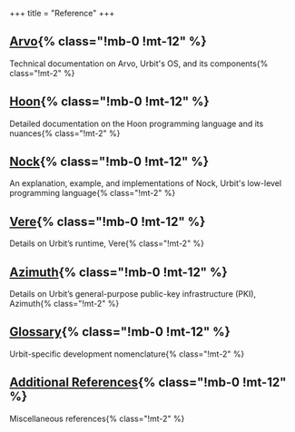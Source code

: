 +++
title = "Reference"
+++


## [Arvo](/reference/arvo){% class="!mb-0 !mt-12" %}

Technical documentation on Arvo, Urbit's OS, and its components{% class="!mt-2" %}

## [Hoon](/reference/hoon){% class="!mb-0 !mt-12" %}

Detailed documentation on the Hoon programming language and its nuances{% class="!mt-2" %}

## [Nock](/reference/nock){% class="!mb-0 !mt-12" %}

An explanation, example, and implementations of Nock, Urbit's low-level programming language{% class="!mt-2" %}

## [Vere](/reference/runtime){% class="!mb-0 !mt-12" %}

Details on Urbit’s runtime, Vere{% class="!mt-2" %}

## [Azimuth](/reference/azimuth){% class="!mb-0 !mt-12" %}

Details on Urbit’s general-purpose public-key infrastructure (PKI), Azimuth{% class="!mt-2" %}

## [Glossary](/reference/glossary){% class="!mb-0 !mt-12" %}

Urbit-specific development nomenclature{% class="!mt-2" %}

## [Additional References](/reference/additional){% class="!mb-0 !mt-12" %}

Miscellaneous references{% class="!mt-2" %}
